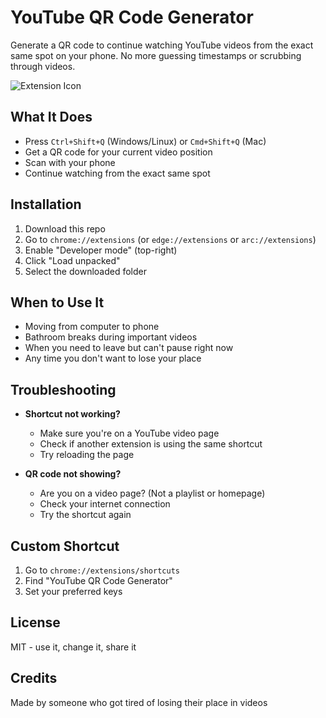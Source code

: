 # YouTube QR Code Generator

Generate a QR code to continue watching YouTube videos from the exact same spot on your phone. No more guessing timestamps or scrubbing through videos.

![Extension Icon](icons/icon.svg)

## What It Does

- Press `Ctrl+Shift+Q` (Windows/Linux) or `Cmd+Shift+Q` (Mac)
- Get a QR code for your current video position
- Scan with your phone
- Continue watching from the exact same spot

## Installation

1. Download this repo
2. Go to `chrome://extensions` (or `edge://extensions` or `arc://extensions`)
3. Enable "Developer mode" (top-right)
4. Click "Load unpacked"
5. Select the downloaded folder

## When to Use It

- Moving from computer to phone
- Bathroom breaks during important videos
- When you need to leave but can't pause right now
- Any time you don't want to lose your place

## Troubleshooting

- **Shortcut not working?**
  - Make sure you're on a YouTube video page
  - Check if another extension is using the same shortcut
  - Try reloading the page

- **QR code not showing?**
  - Are you on a video page? (Not a playlist or homepage)
  - Check your internet connection
  - Try the shortcut again

## Custom Shortcut

1. Go to `chrome://extensions/shortcuts`
2. Find "YouTube QR Code Generator"
3. Set your preferred keys

## License

MIT - use it, change it, share it

## Credits

Made by someone who got tired of losing their place in videos